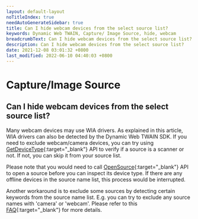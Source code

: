 ```yaml
---
layout: default-layout
noTitleIndex: true
needAutoGenerateSidebar: true
title: Can I hide webcam devices from the select source list?
keywords: Dynamic Web TWAIN, Capture/ Image Source, hide, webcam
breadcrumbText: Can I hide webcam devices from the select source list?
description: Can I hide webcam devices from the select source list?
date: 2021-12-08 03:01:32 +0800
last_modified: 2022-06-10 04:40:03 +0800
---
```


# Capture/Image Source

## Can I hide webcam devices from the select source list?

Many webcam devices may use WIA drivers. As explained in this article, WIA drivers can also be detected by the Dynamic Web TWAIN SDK. If you need to exclude webcam/camera devices, you can try using [GetDeviceType](/_articles/info/api/WebTwain_Acquire.md#getdevicetype){:target="_blank"} API to verify if a source is a scanner or not. If not, you can skip it from your source list.

Please note that you would need to call [OpenSource](/_articles/info/api/WebTwain_Acquire.md#opensource){:target="_blank"} API to open a source before you can inspect its device type. If there are any offline devices in the source name list, this process would be interrupted.

Another workaround is to exclude some sources by detecting certain keywords from the source name list. E.g. you can try to exclude any source names with 'camera' or 'webcam'. Please refer to this [FAQ](/_articles/faq/hide-offline-scanners-from-source-list.md){:target="_blank"} for more details.
